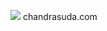 ![](https://user-images.githubusercontent.com/18350557/176309783-0785949b-9127-417c-8b55-ab5a4333674e.gif)
chandrasuda.com

